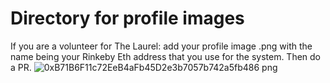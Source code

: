 # Directory for profile images

If you are a volunteer for The Laurel: add your profile image .png with the name being your Rinkeby Eth address that you use for the system. Then do a PR.
![0xB71B6F11c72EeB4aFb45D2e3b7057b742a5fb486 png](https://user-images.githubusercontent.com/73232123/139914562-a419cb5b-ad44-4622-b5ce-f8465e5b01ca.png)
